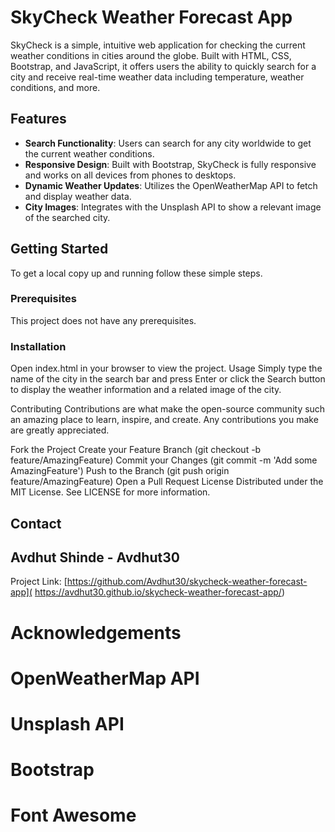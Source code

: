 # SkyCheck Weather Forecast App

SkyCheck is a simple, intuitive web application for checking the current weather conditions in cities around the globe. Built with HTML, CSS, Bootstrap, and JavaScript, it offers users the ability to quickly search for a city and receive real-time weather data including temperature, weather conditions, and more.

## Features

- **Search Functionality**: Users can search for any city worldwide to get the current weather conditions.
- **Responsive Design**: Built with Bootstrap, SkyCheck is fully responsive and works on all devices from phones to desktops.
- **Dynamic Weather Updates**: Utilizes the OpenWeatherMap API to fetch and display weather data.
- **City Images**: Integrates with the Unsplash API to show a relevant image of the searched city.

## Getting Started

To get a local copy up and running follow these simple steps.

### Prerequisites

This project does not have any prerequisites.

### Installation

Open index.html in your browser to view the project.
Usage
Simply type the name of the city in the search bar and press Enter or click the Search button to display the weather information and a related image of the city.

Contributing
Contributions are what make the open-source community such an amazing place to learn, inspire, and create. Any contributions you make are greatly appreciated.

Fork the Project
Create your Feature Branch (git checkout -b feature/AmazingFeature)
Commit your Changes (git commit -m 'Add some AmazingFeature')
Push to the Branch (git push origin feature/AmazingFeature)
Open a Pull Request
License
Distributed under the MIT License. See LICENSE for more information.

## Contact
## Avdhut Shinde - Avdhut30

Project Link: [https://github.com/Avdhut30/skycheck-weather-forecast-app](
https://avdhut30.github.io/skycheck-weather-forecast-app/)

# Acknowledgements
# OpenWeatherMap API
# Unsplash API
# Bootstrap
# Font Awesome
